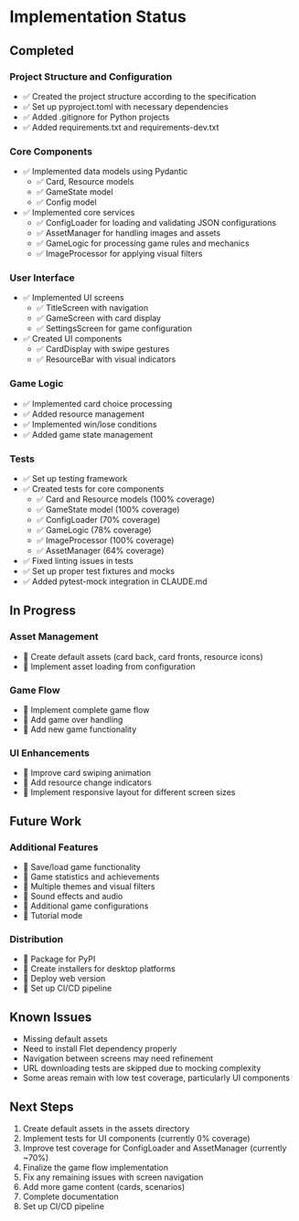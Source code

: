 # Implementation Status

## Completed

### Project Structure and Configuration
- ✅ Created the project structure according to the specification
- ✅ Set up pyproject.toml with necessary dependencies
- ✅ Added .gitignore for Python projects
- ✅ Added requirements.txt and requirements-dev.txt

### Core Components
- ✅ Implemented data models using Pydantic
  - ✅ Card, Resource models
  - ✅ GameState model
  - ✅ Config model
- ✅ Implemented core services
  - ✅ ConfigLoader for loading and validating JSON configurations
  - ✅ AssetManager for handling images and assets
  - ✅ GameLogic for processing game rules and mechanics
  - ✅ ImageProcessor for applying visual filters

### User Interface
- ✅ Implemented UI screens
  - ✅ TitleScreen with navigation
  - ✅ GameScreen with card display
  - ✅ SettingsScreen for game configuration
- ✅ Created UI components
  - ✅ CardDisplay with swipe gestures
  - ✅ ResourceBar with visual indicators

### Game Logic
- ✅ Implemented card choice processing
- ✅ Added resource management
- ✅ Implemented win/lose conditions
- ✅ Added game state management

### Tests
- ✅ Set up testing framework
- ✅ Created tests for core components
  - ✅ Card and Resource models (100% coverage)
  - ✅ GameState model (100% coverage)
  - ✅ ConfigLoader (70% coverage)  
  - ✅ GameLogic (78% coverage)
  - ✅ ImageProcessor (100% coverage)
  - ✅ AssetManager (64% coverage)
- ✅ Fixed linting issues in tests
- ✅ Set up proper test fixtures and mocks
- ✅ Added pytest-mock integration in CLAUDE.md

## In Progress

### Asset Management
- 🔄 Create default assets (card back, card fronts, resource icons)
- 🔄 Implement asset loading from configuration

### Game Flow
- 🔄 Implement complete game flow
- 🔄 Add game over handling
- 🔄 Add new game functionality

### UI Enhancements
- 🔄 Improve card swiping animation
- 🔄 Add resource change indicators
- 🔄 Implement responsive layout for different screen sizes

## Future Work

### Additional Features
- 📝 Save/load game functionality
- 📝 Game statistics and achievements
- 📝 Multiple themes and visual filters
- 📝 Sound effects and audio
- 📝 Additional game configurations
- 📝 Tutorial mode

### Distribution
- 📝 Package for PyPI
- 📝 Create installers for desktop platforms
- 📝 Deploy web version
- 📝 Set up CI/CD pipeline

## Known Issues
- Missing default assets
- Need to install Flet dependency properly
- Navigation between screens may need refinement
- URL downloading tests are skipped due to mocking complexity
- Some areas remain with low test coverage, particularly UI components

## Next Steps
1. Create default assets in the assets directory
2. Implement tests for UI components (currently 0% coverage)
3. Improve test coverage for ConfigLoader and AssetManager (currently ~70%)
4. Finalize the game flow implementation
5. Fix any remaining issues with screen navigation
6. Add more game content (cards, scenarios)
7. Complete documentation
8. Set up CI/CD pipeline